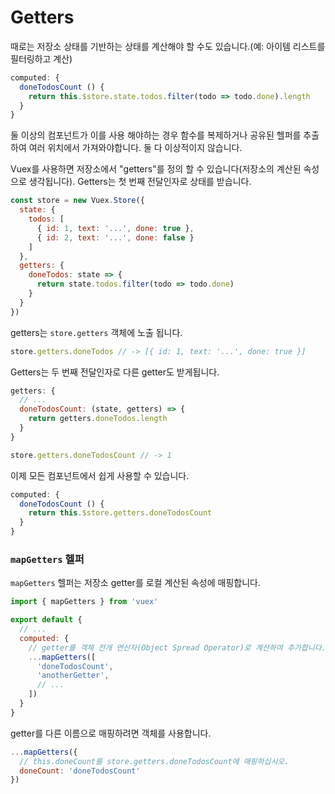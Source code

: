 # Getters

때로는 저장소 상태를 기반하는 상태를 계산해야 할 수도 있습니다.(예: 아이템 리스트를 필터링하고 계산)

``` js
computed: {
  doneTodosCount () {
    return this.$store.state.todos.filter(todo => todo.done).length
  }
}
```

둘 이상의 컴포넌트가 이를 사용 해야하는 경우 함수를 복제하거나 공유된 헬퍼를 추출하여 여러 위치에서 가져와야합니다. 둘 다 이상적이지 않습니다.

Vuex를 사용하면 저장소에서 "getters"를 정의 할 수 있습니다(저장소의 계산된 속성으로 생각됩니다). Getters는 첫 번째 전달인자로 상태를 받습니다.

``` js
const store = new Vuex.Store({
  state: {
    todos: [
      { id: 1, text: '...', done: true },
      { id: 2, text: '...', done: false }
    ]
  },
  getters: {
    doneTodos: state => {
      return state.todos.filter(todo => todo.done)
    }
  }
})
```

getters는 `store.getters` 객체에 노출 됩니다.

``` js
store.getters.doneTodos // -> [{ id: 1, text: '...', done: true }]
```

Getters는 두 번째 전달인자로 다른 getter도 받게됩니다.

``` js
getters: {
  // ...
  doneTodosCount: (state, getters) => {
    return getters.doneTodos.length
  }
}
```

``` js
store.getters.doneTodosCount // -> 1
```

이제 모든 컴포넌트에서 쉽게 사용할 수 있습니다.

``` js
computed: {
  doneTodosCount () {
    return this.$store.getters.doneTodosCount
  }
}
```

### `mapGetters` 헬퍼

`mapGetters` 헬퍼는 저장소 getter를 로컬 계산된 속성에 매핑합니다.

``` js
import { mapGetters } from 'vuex'

export default {
  // ...
  computed: {
    // getter를 객체 전개 연산자(Object Spread Operator)로 계산하여 추가합니다.
    ...mapGetters([
      'doneTodosCount',
      'anotherGetter',
      // ...
    ])
  }
}
```

getter를 다른 이름으로 매핑하려면 객체를 사용합니다.

``` js
...mapGetters({
  // this.doneCount를 store.getters.doneTodosCount에 매핑하십시오.
  doneCount: 'doneTodosCount'
})
```
